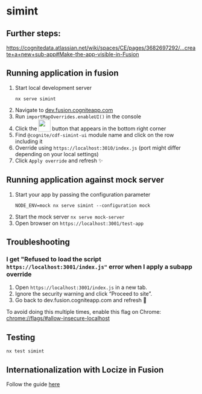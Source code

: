# simint

## Further steps:

https://cognitedata.atlassian.net/wiki/spaces/CE/pages/3682697292/...create+a+new+sub-app#Make-the-app-visible-in-Fusion

## Running application in fusion

1. Start local development server
   ```
   nx serve simint
   ```
2. Navigate to [dev.fusion.cogniteapp.com](dev.fusion.cogniteapp.com)
3. Run `importMapOverrides.enableUI()` in the console
4. Click the <img width="32" valign="bottom" src="https://user-images.githubusercontent.com/6615090/165697621-dc80186c-2bdc-4f1c-90a1-d7ab4f985efc.png"> button that appears in the bottom right corner
5. Find `@cognite/cdf-simint-ui` module name and click on the row including it
6. Override using `https://localhost:3010/index.js` (port might differ depending on your local settings)
7. Click `Apply override` and refresh ✨

## Running application against mock server

1. Start your app by passing the configuration parameter
   ```
   NODE_ENV=mock nx serve simint --configuration mock
   ```
2. Start the mock server `nx serve mock-server`
3. Open browser on `https://localhost:3001/test-app`

## Troubleshooting

### I get "Refused to load the script `https://localhost:3001/index.js"` error when I apply a subapp override

1.  Open `https://localhost:3001/index.js` in a new tab.
2.  Ignore the security warning and click “Proceed to site”.
3.  Go back to dev.fusion.cogniteapp.com and refresh 🔄

To avoid doing this multiple times, enable this flag on Chrome:
[chrome://flags/#allow-insecure-localhost](chrome://flags/#allow-insecure-localhost)

## Testing

```
nx test simint
```

## Internationalization with Locize in Fusion

Follow the guide [here](https://cognitedata.atlassian.net/wiki/spaces/CE/pages/3519545557/Internationalization+with+Locize+in+Fusion)
